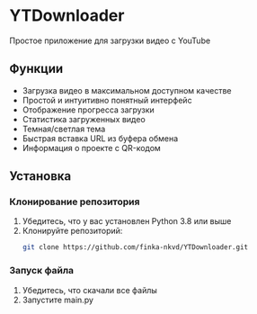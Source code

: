 # YTDownloader

Простое приложение для загрузки видео с YouTube

## Функции

- Загрузка видео в максимальном доступном качестве
- Простой и интуитивно понятный интерфейс
- Отображение прогресса загрузки
- Статистика загруженных видео
- Темная/светлая тема
- Быстрая вставка URL из буфера обмена
- Информация о проекте с QR-кодом

## Установка

### Клонирование репозитория
1. Убедитесь, что у вас установлен Python 3.8 или выше
2. Клонируйте репозиторий:
   ```bash
   git clone https://github.com/finka-nkvd/YTDownloader.git

### Запуск файла
1. Убедитесь, что скачали все файлы
2. Запустите main.py
